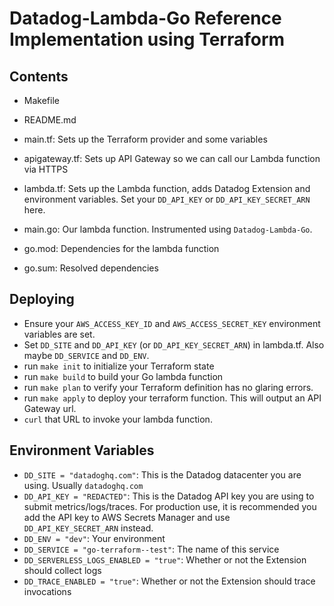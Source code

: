 # Datadog-Lambda-Go Reference Implementation using Terraform

## Contents

- Makefile  
- README.md  


-  main.tf: Sets up the Terraform provider and some variables
-  apigateway.tf: Sets up API Gateway so we can call our Lambda function via HTTPS
-  lambda.tf: Sets up the Lambda function, adds Datadog Extension and environment variables. Set your `DD_API_KEY` or `DD_API_KEY_SECRET_ARN` here.


-  main.go: Our lambda function. Instrumented using `Datadog-Lambda-Go`. 
-  go.mod: Dependencies for the lambda function
-  go.sum: Resolved dependencies


## Deploying

- Ensure your `AWS_ACCESS_KEY_ID` and `AWS_ACCESS_SECRET_KEY` environment variables are set.
- Set `DD_SITE` and  `DD_API_KEY` (or `DD_API_KEY_SECRET_ARN`) in lambda.tf. Also maybe `DD_SERVICE` and `DD_ENV`. 
- run `make init` to initialize your Terraform state
- run `make build` to build your Go lambda function
- run `make plan` to verify your Terraform definition has no glaring errors.
- run `make apply` to deploy your terraform function. This will output an API Gateway url.
- `curl` that URL to invoke your lambda function.


## Environment Variables
- `DD_SITE = "datadoghq.com"`: This is the Datadog datacenter you are using. Usually `datadoghq.com`
- `DD_API_KEY = "REDACTED"`: This is the Datadog API key you are using to submit metrics/logs/traces. For production use, it is recommended you add the API key to AWS Secrets Manager and use `DD_API_KEY_SECRET_ARN` instead.
- `DD_ENV = "dev"`: Your environment
- `DD_SERVICE = "go-terraform--test"`: The name of this service
- `DD_SERVERLESS_LOGS_ENABLED = "true"`: Whether or not the Extension should collect logs
- `DD_TRACE_ENABLED = "true"`: Whether or not the Extension should trace invocations

